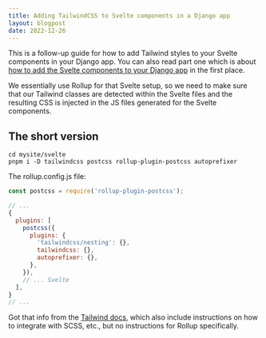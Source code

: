 ```yaml
---
title: Adding TailwindCSS to Svelte components in a Django app
layout: blogpost
date: 2022-12-26
---
```


This is a follow-up guide for how to add Tailwind styles to your Svelte
components in your Django app.  You can also read part one which is about [how
to add the Svelte components to your Django app][part-1] in the first place.

[part-1]: https://greduan.com/blog/2022/12/22/using-svelte-components-in-a-django-app

We essentially use Rollup for that Svelte setup, so we need to make sure that
our Tailwind classes are detected within the Svelte files and the resulting CSS
is injected in the JS files generated for the Svelte components.

## The short version

```shell
cd mysite/svelte
pnpm i -D tailwindcss postcss rollup-plugin-postcss autoprefixer
```

The rollup.config.js file:

```javascript
const postcss = require('rollup-plugin-postcss');

// ...
{
  plugins: [
    postcss({
      plugins: {
        'tailwindcss/nesting': {},
        tailwindcss: {},
        autoprefixer: {},
      },
    }),
    // ... Svelte
  ],
}
// ...
```

Got that info from the [Tailwind docs][docs], which also include instructions
on how to integrate with SCSS, etc., but no instructions for Rollup
specifically.

[docs]: https://tailwindcss.com/docs/using-with-preprocessors
